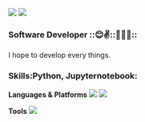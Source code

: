 <img src="https://img.shields.io/badge/Tstory-000000?style=flat-square&logo=Tstory&logoColor=white"/> <img src="https://img.shields.io/badge/Gmail-EA4335?style=flat-square&logo=Gmail&logoColor=white"/>

### **Software Developer** ::😊✌️::🐰🐭🐻:: 

I hope to develop every things.

### **Skills**:Python, Jupyternotebook:

**Languages & Platforms**
<img src="https://img.shields.io/badge/Python-3776AB?style=flat-square&logo=Python&logoColor=white"/> <img src="https://img.shields.io/badge/Jupyter-F37626?style=flat-square&logo=Jupyter&logoColor=white"/>

**Tools**
<img src="https://img.shields.io/badge/Git-F05032?style=flat-square&logo=Git&logoColor=white"/>
